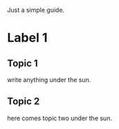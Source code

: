 Just a simple guide.

# Label 1

## Topic 1
write anything under the sun.

## Topic 2
here comes topic two under the sun.